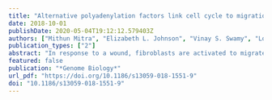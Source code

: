 ```yaml
---
title: "Alternative polyadenylation factors link cell cycle to migration"
date: 2018-10-01
publishDate: 2020-05-04T19:12:12.579403Z
authors: ["Mithun Mitra", "Elizabeth L. Johnson", "Vinay S. Swamy", "Lois E. Nersesian", "David C. Corney", "David G. Robinson", "Daniel G. Taylor", "Aaron M. Ambrus", "David Jelinek", "Wei Wang", "Sandra L. Batista", "Hilary A. Coller"]
publication_types: ["2"]
abstract: "In response to a wound, fibroblasts are activated to migrate toward the wound, to proliferate and to contribute to the wound healing process. We hypothesize that changes in pre-mRNA processing occurring as fibroblasts enter the proliferative cell cycle are also important for promoting their migration."
featured: false
publication: "*Genome Biology*"
url_pdf: "https://doi.org/10.1186/s13059-018-1551-9"
doi: "10.1186/s13059-018-1551-9"
---
```


